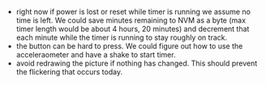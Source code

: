 - right now if power is lost or reset while timer is running we assume no time is left. We could save minutes remaining to NVM as a byte (max timer length would be about 4 hours, 20 minutes) and decrement that each minute while the timer is running to stay roughly on track.
- the button can be hard to press. We could figure out how to use the acceleraometer and have a shake to start timer.
- avoid redrawing the picture if nothing has changed. This should prevent the flickering that occurs today.
